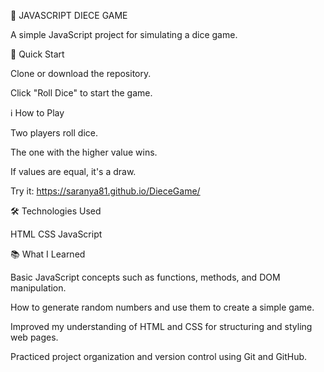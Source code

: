 🎲 JAVASCRIPT DIECE GAME

A simple JavaScript project for simulating a dice game.

🚀 Quick Start

Clone or download the repository.

Click "Roll Dice" to start the game.

ℹ️ How to Play

Two players roll dice.

The one with the higher value wins.

If values are equal, it's a draw.

Try it: https://saranya81.github.io/DieceGame/

🛠️ Technologies Used

HTML
CSS
JavaScript

📚 What I Learned

Basic JavaScript concepts such as functions, methods, and DOM manipulation.

How to generate random numbers and use them to create a simple game.

Improved my understanding of HTML and CSS for structuring and styling web pages.

Practiced project organization and version control using Git and GitHub.
